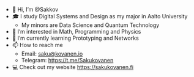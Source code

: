 - 👋 Hi, I’m @Sakkov
- 🎓 I study Digital Systems and Design as my major in Aalto University
   - My minors are Data Science and Quantum Technology
- 👀 I’m interested in Math, Programming and Physics 
- 🌱 I’m currently learning Prototyping and Networks
- 📫 How to reach me 
   - Email: saku@kovanen.io 
   - Telegram: https://t.me/Sakukovanen
- 💻 Check out my website https://sakukovanen.fi
